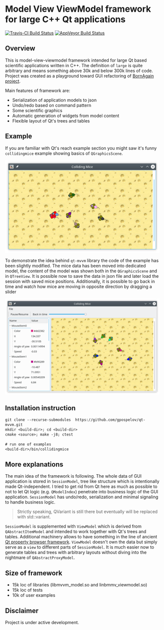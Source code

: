 # Model View ViewModel framework for large C++ Qt applications

[![Travis-CI Build Status](https://travis-ci.org/gpospelov/qt-mvvm.svg?branch=master)](https://travis-ci.org/gpospelov/qt-mvvm)
[![AppVeyor Build Status](https://ci.appveyor.com/api/projects/status/github/gpospelov/qt-mvvm?branch=master&svg=true)](https://ci.appveyor.com/project/gpospelov/qt-mvvm)

## Overview

This is model-view-viewmodel framework intended for large Qt based 
scientific applications written in C++.
The definition of `large` is quite arbitrary and means something 
above 30k and below 300k lines of code. Project was created as a playground toward GUI refactoring
of [BornAgain project](https://www.bornagainproject.org).

Main features of framework are:

+ Serialization of application models to json
+ Undo/redo based on command pattern
+ Some scientific graphics
+ Automatic generation of widgets from model content
+ Flexible layout of Qt's trees and tables

## Example

If you are familiar with Qt's reach example section you might
saw it's funny `collidingmice` example showing basics of
`QGraphicsScene`.

![alt text](doc/colliding-mice-before.png)

To demonstrate the idea behind `qt-mvvm` library the code of the example
has been slightly modified. The mice data has been moved into dedicated model,
the content of the model was shown both in the `QGraphicsScene` and in 
`QTreeView`. It is possible now to save the data in json file and later 
load the session with saved mice positions. Additionally, it is possible
to go back in time  and watch how mice are moving in opposite direction
by dragging a slider

![alt text](doc/colliding-mice-after.png)

## Installation instruction

```
git clone --recurse-submodules  https://github.com/gpospelov/qt-mvvm.git
mkdir <build-dir>; cd <build-dir>
cmake <source>; make -j8; ctest

# run one of examples
<build-dir>/bin/collidingmice
```

## More explanations

The main idea of the framework is following. The whole data of GUI application 
is stored in `SessionModel`, tree like structure which is intentionally made Qt-independent.
I tried to get rid from Qt here as much as possible to not to let Qt logic
(e.g. `QModelIndex`) penetrate into business logic of the GUI application. `SessionModel` has undo/redo,
serialization and minimal signaling to handle business logic.

> Strictly speaking, QVariant is still there but eventually will be replaced with std::variant.

`SessionModel` is supplemented with `ViewModel` which is derived from `QAbstractItemModel` and intended to work together with Qt's trees
and tables. Additional machinery allows to have something in the line of ancient [Qt property browser framework](https://doc.qt.io/archives/qq/qq18-propertybrowser.html). `ViewModel` doesn't own the data but simply serve
as a `view` to different parts of `SessionModel`. It is much easier now to generate tables and trees with arbitrary layouts without diving into the nightmare of
`QAbstractProxyModel`.

## Size of framework

+ 15k loc of libraries (libmvvm_model.so and linbmmv_viewmodel.so)
+ 15k loc of tests
+ 10k of user examples

## Disclaimer

Project is under active development.